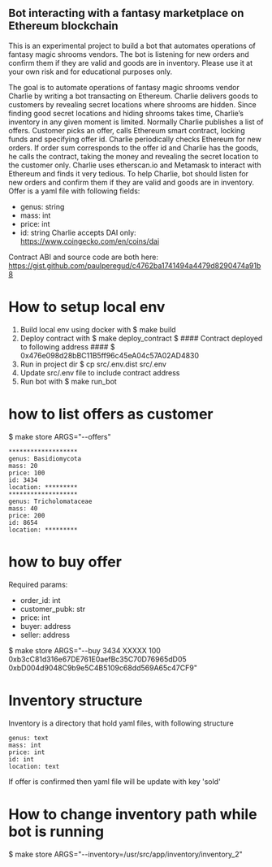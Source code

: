 ## Bot interacting with a fantasy marketplace on Ethereum blockchain

This is an experimental project to build a bot that automates operations of fantasy magic shrooms vendors.
The bot is listening for new orders and confirm them if they are valid and goods are in inventory.
Please use it at your own risk and for educational purposes only.

The goal is to automate operations of fantasy magic shrooms vendor Charlie by writing a bot transacting on
Ethereum.
Charlie delivers goods to customers by revealing secret locations where shrooms are hidden. Since finding
good secret locations and hiding shrooms takes time, Charlie’s inventory in any given moment is limited.
Normally Charlie publishes a list of offers. Customer picks an offer, calls Ethereum smart contract, locking
funds and specifying offer id. Charlie periodically checks Ethereum for new orders. If order sum corresponds
to the offer id and Charlie has the goods, he calls the contract, taking the money and revealing the secret
location to the customer only. Charlie uses etherscan.io and Metamask to interact with Ethereum and finds
it very tedious.
To help Charlie, bot should listen for new orders and confirm them if they are valid and goods are in inventory.
Offer is a yaml file with following fields:
- genus: string
- mass: int
- price: int
- id: string
Charlie accepts DAI only: https://www.coingecko.com/en/coins/dai

Contract ABI and source code are both here:
https://gist.github.com/paulperegud/c4762ba1741494a4479d8290474a91b8

# How to setup local env

1. Build local env using docker with
    $ make build
2. Deploy contract with
    $ make deploy_contract
    $ #### Contract deployed to following address ####
    $ 0x476e098d28bBC11B5ff96c45eA04c57A02AD4830
3. Run in project dir
    $ cp src/.env.dist src/.env
4. Update src/.env file to include contract address
5. Run bot with
    $ make run_bot

# how to list offers as customer

$ make store ARGS="--offers"

```
*******************
genus: Basidiomycota
mass: 20
price: 100
id: 3434
location: *********
*******************
genus: Tricholomataceae
mass: 40
price: 200
id: 8654
location: *********
```

# how to buy offer

Required params:

 - order_id: int
 - customer_pubk: str
 - price: int
 - buyer: address
 - seller: address

$ make store ARGS="--buy 3434 XXXXX 100 0xb3cC81d316e67DE761E0aefBc35C70D76965dD05 0xbD004d9048C9b9e5C4B5109c68dd569A65c47CF9"

# Inventory structure 

Inventory is a directory that hold yaml files, with following structure 

    genus: text
    mass: int
    price: int
    id: int
    location: text

If offer is confirmed then yaml file will be update with key 'sold'

# How to change inventory path while bot is running 

$ make store ARGS="--inventory=/usr/src/app/inventory/inventory_2"

